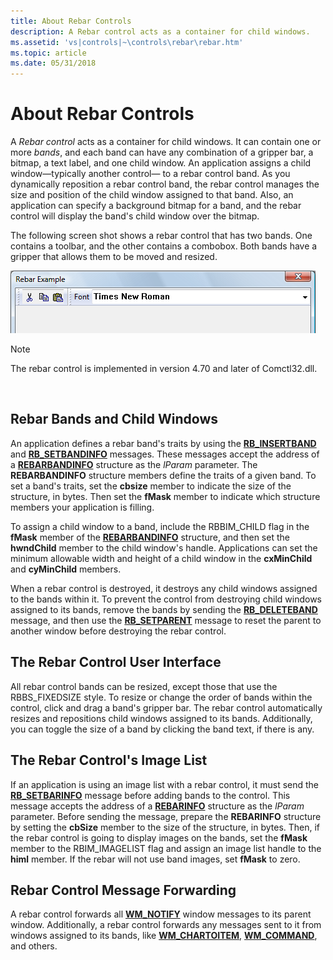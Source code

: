 ```yaml
---
title: About Rebar Controls
description: A Rebar control acts as a container for child windows.
ms.assetid: 'vs|controls|~\controls\rebar\rebar.htm'
ms.topic: article
ms.date: 05/31/2018
---
```


# About Rebar Controls

A *Rebar control* acts as a container for child windows. It can contain one or more *bands*, and each band can have any combination of a gripper bar, a bitmap, a text label, and one child window. An application assigns a child window—typically another control— to a rebar control band. As you dynamically reposition a rebar control band, the rebar control manages the size and position of the child window assigned to that band. Also, an application can specify a background bitmap for a band, and the rebar control will display the band's child window over the bitmap.

The following screen shot shows a rebar control that has two bands. One contains a toolbar, and the other contains a combobox. Both bands have a gripper that allows them to be moved and resized.

![screen shot of dialog box showing a rebar control with a band containing a toolbar and a band containing a combo box](images/rb-rebar.png)

> [!Note]  
> The rebar control is implemented in version 4.70 and later of Comctl32.dll.

 

## Rebar Bands and Child Windows

An application defines a rebar band's traits by using the [**RB\_INSERTBAND**](rb-insertband.md) and [**RB\_SETBANDINFO**](rb-setbandinfo.md) messages. These messages accept the address of a [**REBARBANDINFO**](/windows/desktop/api/Commctrl/ns-commctrl-tagrebarbandinfoa) structure as the *lParam* parameter. The **REBARBANDINFO** structure members define the traits of a given band. To set a band's traits, set the **cbsize** member to indicate the size of the structure, in bytes. Then set the **fMask** member to indicate which structure members your application is filling.

To assign a child window to a band, include the RBBIM\_CHILD flag in the **fMask** member of the [**REBARBANDINFO**](/windows/desktop/api/Commctrl/ns-commctrl-tagrebarbandinfoa) structure, and then set the **hwndChild** member to the child window's handle. Applications can set the minimum allowable width and height of a child window in the **cxMinChild** and **cyMinChild** members.

When a rebar control is destroyed, it destroys any child windows assigned to the bands within it. To prevent the control from destroying child windows assigned to its bands, remove the bands by sending the [**RB\_DELETEBAND**](rb-deleteband.md) message, and then use the [**RB\_SETPARENT**](rb-setparent.md) message to reset the parent to another window before destroying the rebar control.

## The Rebar Control User Interface

All rebar control bands can be resized, except those that use the RBBS\_FIXEDSIZE style. To resize or change the order of bands within the control, click and drag a band's gripper bar. The rebar control automatically resizes and repositions child windows assigned to its bands. Additionally, you can toggle the size of a band by clicking the band text, if there is any.

## The Rebar Control's Image List

If an application is using an image list with a rebar control, it must send the [**RB\_SETBARINFO**](rb-setbarinfo.md) message before adding bands to the control. This message accepts the address of a [**REBARINFO**](/windows/desktop/api/Commctrl/ns-commctrl-tagrebarinfo) structure as the *lParam* parameter. Before sending the message, prepare the **REBARINFO** structure by setting the **cbSize** member to the size of the structure, in bytes. Then, if the rebar control is going to display images on the bands, set the **fMask** member to the RBIM\_IMAGELIST flag and assign an image list handle to the **himl** member. If the rebar will not use band images, set **fMask** to zero.

## Rebar Control Message Forwarding

A rebar control forwards all [**WM\_NOTIFY**](wm-notify.md) window messages to its parent window. Additionally, a rebar control forwards any messages sent to it from windows assigned to its bands, like [**WM\_CHARTOITEM**](wm-chartoitem.md), [**WM\_COMMAND**](https://docs.microsoft.com/windows/desktop/menurc/wm-command), and others.

 

 




